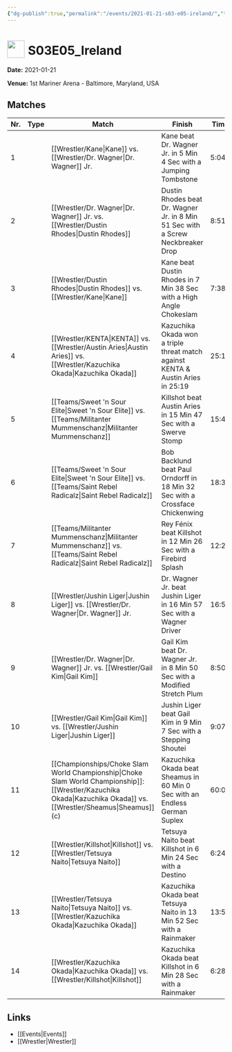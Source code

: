 ```yaml
---
{"dg-publish":true,"permalink":"/events/2021-01-21-s03-e05-ireland/","title":"S03E05_Ireland","noteIcon":""}
---
```



# <img src="https://github.com/CptSpaulding1980/choke-slam-wrestling/releases/download/images/ChokeSlam.png" width="40" style="vertical-align:bottom; margin-right:8px;">**S03E05_Ireland**

**Date:** 2021-01-21

**Venue:** 1st Mariner Arena - Baltimore, Maryland, USA

## Matches

| Nr. | Type | Match | Finish | Time | Rating | Score |
|-----|------|-------|--------|------|--------|-------|
| 1 |  | [[Wrestler/Kane\|Kane]] vs. [[Wrestler/Dr. Wagner\|Dr. Wagner]] Jr. | Kane beat Dr. Wagner Jr. in 5 Min 4 Sec with a Jumping Tombstone | 5:04 | ★★ | 62 |
| 2 |  | [[Wrestler/Dr. Wagner\|Dr. Wagner]] Jr. vs. [[Wrestler/Dustin Rhodes\|Dustin Rhodes]] | Dustin Rhodes beat Dr. Wagner Jr. in 8 Min 51 Sec with a Screw Neckbreaker Drop | 8:51 | ★★★1/2 | 79 |
| 3 |  | [[Wrestler/Dustin Rhodes\|Dustin Rhodes]] vs. [[Wrestler/Kane\|Kane]] | Kane beat Dustin Rhodes in 7 Min 38 Sec with a High Angle Chokeslam | 7:38 | ★★★1/2 | 77 |
| 4 |  | [[Wrestler/KENTA\|KENTA]] vs. [[Wrestler/Austin Aries\|Austin Aries]] vs. [[Wrestler/Kazuchika Okada\|Kazuchika Okada]] | Kazuchika Okada won a triple threat match against KENTA & Austin Aries in  25:19 | 25:19 | ★★★★★ | 101 |
| 5 |  | [[Teams/Sweet 'n Sour Elite\|Sweet 'n Sour Elite]] vs. [[Teams/Militanter Mummenschanz\|Militanter Mummenschanz]] | Killshot   beat Austin Aries in 15 Min 47 Sec with a Swerve Stomp | 15:47 | ★★★★ | 86 |
| 6 |  | [[Teams/Sweet 'n Sour Elite\|Sweet 'n Sour Elite]] vs. [[Teams/Saint Rebel Radicalz\|Saint Rebel Radicalz]] | Bob Backlund beat Paul Orndorff in 18 Min 32 Sec with a Crossface Chickenwing | 18:32 | ★★★★1/4 | 91 |
| 7 |  | [[Teams/Militanter Mummenschanz\|Militanter Mummenschanz]] vs. [[Teams/Saint Rebel Radicalz\|Saint Rebel Radicalz]] | Rey Fénix beat Killshot   in 12 Min 26 Sec with a Firebird Splash | 12:26 | ★★★★ | 87 |
| 8 |  | [[Wrestler/Jushin Liger\|Jushin Liger]] vs. [[Wrestler/Dr. Wagner\|Dr. Wagner]] Jr. | Dr. Wagner Jr. beat Jushin Liger in 16 Min 57 Sec with a Wagner Driver | 16:57 | ★★★★3/4 | 98 |
| 9 |  | [[Wrestler/Dr. Wagner\|Dr. Wagner]] Jr. vs. [[Wrestler/Gail Kim\|Gail Kim]] | Gail Kim beat Dr. Wagner Jr. in 8 Min 50 Sec with a Modified Stretch Plum | 8:50 | ★★★ | 70 |
| 10 |  | [[Wrestler/Gail Kim\|Gail Kim]] vs. [[Wrestler/Jushin Liger\|Jushin Liger]] | Jushin Liger beat Gail Kim in 9 Min 7 Sec with a Stepping Shoutei | 9:07 | ★★★★ | 85 |
| 11 |  | [[Championships/Choke Slam World Championship\|Choke Slam World Championship]]: [[Wrestler/Kazuchika Okada\|Kazuchika Okada]] vs. [[Wrestler/Sheamus\|Sheamus]] (c) | Kazuchika Okada beat Sheamus  in 60 Min 0 Sec with an Endless German Suplex | 60:00 | ★★★★★ | 100 |
| 12 |  | [[Wrestler/Killshot\|Killshot]]   vs. [[Wrestler/Tetsuya Naito\|Tetsuya Naito]] | Tetsuya Naito beat Killshot   in 6 Min 24 Sec with a Destino | 6:24 | ★★ | 60 |
| 13 |  | [[Wrestler/Tetsuya Naito\|Tetsuya Naito]] vs. [[Wrestler/Kazuchika Okada\|Kazuchika Okada]] | Kazuchika Okada beat Tetsuya Naito in 13 Min 52 Sec with a Rainmaker | 13:52 | ★★★★ | 84 |
| 14 |  | [[Wrestler/Kazuchika Okada\|Kazuchika Okada]] vs. [[Wrestler/Killshot\|Killshot]]   | Kazuchika Okada beat Killshot   in 6 Min 28 Sec with a Rainmaker | 6:28 | ★★1/2 | 65 |

## Links
- [[Events\|Events]]
- [[Wrestler\|Wrestler]]
